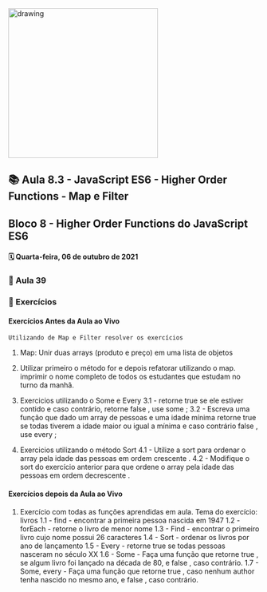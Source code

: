 <img src="https://user-images.githubusercontent.com/87394535/129942939-007fc304-2ac0-431d-b018-685951e5750f.png" alt="drawing" width="300"/>

## 📚 Aula 8.3 - JavaScript ES6 - Higher Order Functions - Map e Filter

## Bloco 8 - Higher Order Functions do JavaScript ES6

#### 🗓️ Quarta-feira, 06 de outubro de 2021

### 📖 Aula 39

### 📓 Exercícios

#### Exercícios Antes da Aula ao Vivo

    Utilizando de Map e Filter resolver os exercícios

1. Map: Unir duas arrays (produto e preço) em uma lista de objetos

2. Utilizar primeiro o método for e depois refatorar utilizando o map. imprimir o nome completo de todos os estudantes que estudam no turno da manhã.

3. Exercicios utilizando o Some e Every
   3.1 - retorne true se ele estiver contido e caso contrário, retorne false , use some ;
   3.2 - Escreva uma função que dado um array de pessoas e uma idade mínima retorne true se todas tiverem a idade maior ou igual a mínima e caso contrário false , use every ;

4. Exercicios utilizando o método Sort
   4.1 - Utilize a sort para ordenar o array pela idade das pessoas em ordem crescente .
   4.2 - Modifique o sort do exercício anterior para que ordene o array pela idade das pessoas em ordem decrescente .

#### Exercícios depois da Aula ao Vivo

1. Exercício com todas as funções aprendidas em aula. Tema do exercício: livros
   1.1 - find - encontrar a primeira pessoa nascida em 1947
   1.2 - forEach - retorne o livro de menor nome
   1.3 - Find - encontrar o primeiro livro cujo nome possui 26 caracteres
   1.4 - Sort - ordenar os livros por ano de lançamento
   1.5 - Every - retorne true se todas pessoas nasceram no século XX
   1.6 - Some - Faça uma função que retorne true , se algum livro foi lançado na década de 80, e false , caso contrário.
   1.7 - Some, every - Faça uma função que retorne true , caso nenhum author tenha nascido no mesmo ano, e false , caso contrário.
